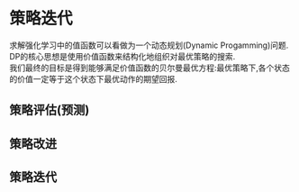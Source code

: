 策略迭代
=========
求解强化学习中的值函数可以看做为一个动态规划(Dynamic Progamming)问题. DP的核心思想是使用价值函数来结构化地组织对最优策略的搜索.<br>
我们最终的目标是得到能够满足价值函数的贝尔曼最优方程:最优策略下,各个状态的价值一定等于这个状态下最优动作的期望回报.


策略评估(预测)
-----------



策略改进
-----------

策略迭代
----------

